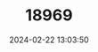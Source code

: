 ---
title: "18969"
category: "Pyrgulopsis glandulosa"
draft: false
date: 2024-02-22 13:03:50
languages:
  English: ["Verde Rim Springsnail"]
---